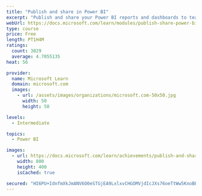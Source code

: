```yaml
---
title: "Publish and share in Power BI"
excerpt: "Publish and share your Power BI reports and dashboards to teammates in your organization or to everyone on the web."
webUrl: https://docs.microsoft.com/learn/modules/publish-share-power-bi/
type: course
price: Free
length: PT1H4M
ratings:
  count: 3029
  average: 4.7055135
heat: 56

provider:
  name: Microsoft Learn
  domain: microsoft.com
  images:
    - url: /assets/images/organizations/microsoft.com-50x50.jpg
      width: 50
      height: 50

levels:
  - Intermediate

topics:
  - Power BI

images:
  - url: https://docs.microsoft.com/learn/achievements/publish-and-share-with-power-bi-desktop-social.png
    width: 800
    height: 400
    isCached: true

secured: "HI6PU+IdnfmXkJmANV6O0eSTGjEA9LxlxvCHGOMVjdIcJXs76oeTtWw5KnoBBYDanu0ENUyNFQioO4QkXqP6RjdpzaOyIyBhqO9dWXbOyXwBtm5lpA7saStWCvYcQaXQcbStsmAcAP7OfpZ3r8ctf07vKdIop6JPKiFi8EQBK/a/L/TR46ugbrStJx3RpYcK5tcd/m9DFcsiCTd/Ik822cGP0A6vdX9/X4WVQblXgSMnYFlGJOxTue4VId6uOF+lTx49HTcBGuDkee2BNoOWMrOgEsget2SaiD6D5qqz19csXMlUqbk22VyZcMH44jtUT8ZsL2J9ZJQO5+GRi7LKhTWx+i1DISzA6eTHOeoOSBvS/HOU72y23YDzqT9Efm921d8uxWEJb/Xqu7cXWp0UGHRUgEKg/BxYA6fyurWi9l4=;gFUC8PJrlYGBmVAmEFIKjg=="
---
```


